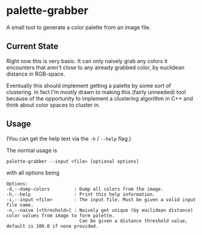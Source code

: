 # palette-grabber

A small tool to generate a color palette from an image file.

## Current State

Right now this is very basic.
It can only naively grab any colors it encounters that aren't close to any
already grabbed color, by euclidean distance in RGB-space.

Eventually this should implement getting a palette by some sort of clustering.
In fact I'm mostly drawn to making this (fairly unneeded) tool because of the
opportunity to implement a clustering algorithm in C++ and think about color
spaces to cluster in.

## Usage

(You can get the help text via the `-h` / `--help` flag.)

The normal usage is
```
palette-grabber --input <file> [optional options]
```
with all options being
```
Options:
-d,--dump-colors         : Dump all colors from the image.
-h,--help                : Print this help information.
-i,--input <file>        : The input file. Must be given a valid input file name.
-n,--naive [<threshold>] : Naively get unique (by euclidean distance) color values from image to form palette.
                           Can be given a distance threshold value, default is 100.0 if none provided.
```
